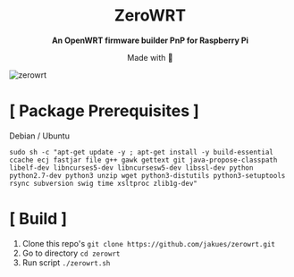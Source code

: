 <h1 align="center">ZeroWRT</h1>

<p align="center"><b>An OpenWRT firmware builder PnP for Raspberry Pi</b></p>
<p align="center">Made with 💝</p>

![zerowrt](https://raw.githubusercontent.com/jakues/zerowrt/master/images/zerowrt.png)

# [ Package Prerequisites ]

Debian / Ubuntu

`sudo sh -c "apt-get update -y ; apt-get install -y build-essential ccache ecj fastjar file g++ gawk gettext git java-propose-classpath libelf-dev libncurses5-dev libncursesw5-dev libssl-dev python python2.7-dev python3 unzip wget python3-distutils python3-setuptools rsync subversion swig time xsltproc zlib1g-dev"`

# [ Build ]

1. Clone this repo's
    `git clone https://github.com/jakues/zerowrt.git`
2. Go to directory
    `cd zerowrt`
3. Run script
    `./zerowrt.sh`